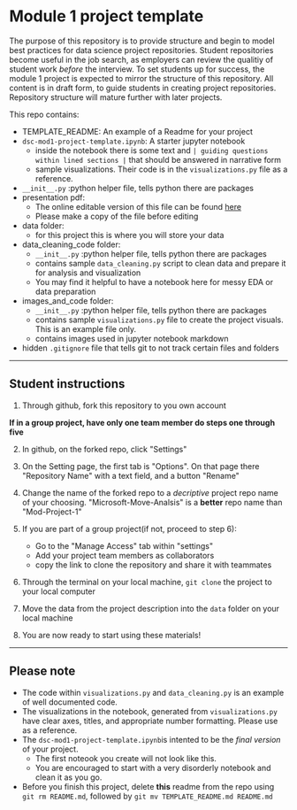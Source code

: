 # Module 1 project template

The purpose of this repository is to provide structure and begin to model best practices for data science project repositories. Student repositories become  useful in the job search, as employers can review the qualitiy of student work _before_ the interview. To set students up for success, the module 1 project is expected to mirror the structure of this repository. All content is in draft form, to guide students in creating project repositories. Repository structure will mature further with later projects.

This repo contains:
- TEMPLATE_README: An example of a Readme for your project 
- `dsc-mod1-project-template.ipynb`: A starter jupyter notebook
  - inside the notebook there is some text and `| guiding questions within lined sections |` that should be answered in narrative form
  - sample visualizations. Their code is in the `visualizations.py` file as a reference. 
- `__init__.py` :python helper file, tells python there are packages 
- presentation pdf:
  - The online editable version of this file can be found [here](https://docs.google.com/presentation/d/1iS5kCJVBiieuUEokWLOSjuAxlz9oX-tPV2xr0i9RYdA/edit?usp=sharing)
  - Please make a copy of the file before editing
- data folder:
  - for this project this is where you will store your data
- data_cleaning_code folder:
  - `__init__.py` :python helper file, tells python there are packages 
  - contains sample `data_cleaning.py` script to clean data and prepare it for analysis and visualization
  - You may find it helpful to have a notebook here for messy EDA or data preparation
- images_and_code folder:
  - `__init__.py` :python helper file, tells python there are packages 
  - contains sample `visualizations.py` file to create the project visuals. This is an example file only. 
  - contains images used in jupyter notebook markdown
- hidden `.gitignore` file that tells git to not track certain files and folders

***
## Student instructions

1. Through github, fork this repository to you own account 

**If in a group project, have only one team member do steps one through five**

2. In github, on the forked repo, click "Settings"
3. On the Setting page, the first tab is "Options". On that page there  "Repository Name" with a text field, and a button "Rename"
4. Change the name of the forked repo to a _decriptive_ project repo name of your choosing. "Microsoft-Move-Analsis" is a **better** repo name than "Mod-Project-1"
5. If you are part of a group project(if not, proceed to step 6):
   - Go to the "Manage Access" tab within "settings"
   - Add your project team members as collaborators
   - copy the link to clone the repository and share it with teammates 


6. Through the terminal on your local machine, `git clone` the project to your local computer
7. Move the data from the project description into the `data` folder on your local machine
8. You are now ready to start using these materials!


***
## Please note
- The code within `visualizations.py` and `data_cleaning.py` is an example of well documented code.
- The visualizations in the notebook, generated from `visualizations.py` have clear axes, titles, and appropriate number formatting. Please use as a reference.
- The `dsc-mod1-project-template.ipynb`is intented to be the _final version_ of your project. 
     - The first noteook you create will not look like this. 
     - You are encouraged to start with a very disorderly notebook and clean it as you go.
- Before you finish this project, delete **this** readme from the repo using `git rm README.md`, followed by `git mv TEMPLATE_README.md README.md`
